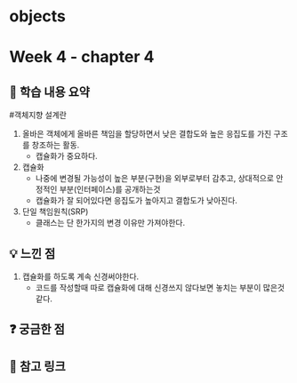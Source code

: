 
# objects

# Week 4 - chapter 4

## 📌 학습 내용 요약
#객체지향 설계란
1. 올바은 객체에게 올바른 책임을 할당하면서 낮은 결합도와 높은 응집도를 가진 구조를 창조하는 활동.
   - 캡슐화가 중요하다.
2. 캡슐화
   - 나중에 변경될 가능성이 높은 부분(구현)을 외부로부터 감추고, 상대적으로 안정적인 부분(인터페이스)를 공개하는것
   - 캡슐화가 잘 되어있다면 응집도가 높아지고 결합도가 낮아진다.
3. 단일 책임원칙(SRP)
   - 클래스는 단 한가지의 변경 이유만 가져야한다.


## 💡 느낀 점
1. 캡슐화를 하도록 계속 신경써야한다.
   - 코드를 작성할때 따로 캡슐화에 대해 신경쓰지 않다보면 놓치는 부분이 많은것 같다.

## ❓ 궁금한 점


## 🔗 참고 링크
